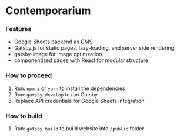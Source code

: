# Contemporarium

### Features

* Google Sheets backend as CMS
* Gatsby.js for static pages, lazy-loading, and server side rendering
* gatsby-image for image optimzation
* componentized pages with React for modular structure

### How to proceed

1.  Run: `npm i` or `yarn` to install the dependencies
2.  Run: `gatsby develop` to run Gatsby
3.  Replace API credentials for Google Sheets integration

### How to build

1.  Run: `gatsby build` to build website into `/public` folder

